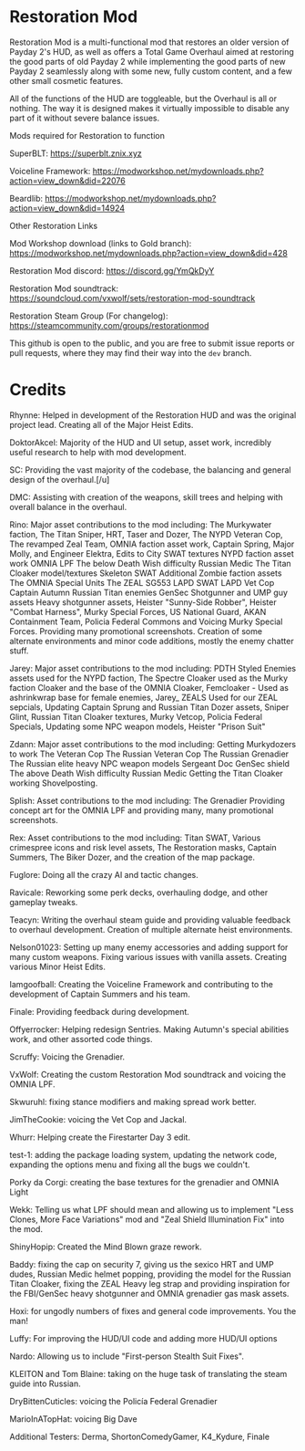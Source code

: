 # Restoration Mod

Restoration Mod is a multi-functional mod that restores an older version of Payday 2's HUD, as well as offers a Total Game Overhaul aimed at restoring the good parts of old Payday 2 
while implementing the good parts of new Payday 2 seamlessly along with some new, fully custom content, and a few other small cosmetic features.

All of the functions of the HUD are toggleable, but the Overhaul is all or nothing. The way it is designed makes it virtually impossible to disable any part of it without severe balance issues.

Mods required for Restoration to function

SuperBLT: https://superblt.znix.xyz

Voiceline Framework: https://modworkshop.net/mydownloads.php?action=view_down&did=22076

Beardlib: https://modworkshop.net/mydownloads.php?action=view_down&did=14924

Other Restoration Links

Mod Workshop download (links to Gold branch): https://modworkshop.net/mydownloads.php?action=view_down&did=428

Restoration Mod discord: https://discord.gg/YmQkDyY

Restoration Mod soundtrack: https://soundcloud.com/vxwolf/sets/restoration-mod-soundtrack

Restoration Steam Group (For changelog): https://steamcommunity.com/groups/restorationmod

This github is open to the public, and you are free to submit issue reports or pull requests, where they may find their way into the `dev` branch.

# Credits

Rhynne: Helped in development of the Restoration HUD and was the original project lead. Creating all of the Major Heist Edits.

DoktorAkcel: Majority of the HUD and UI setup, asset work, incredibly useful research to help with mod development.

SC: Providing the vast majority of the codebase, the balancing and general design of the overhaul.[/u]

DMC: Assisting with creation of the weapons, skill trees and helping with overall balance in the overhaul.

Rino: Major asset contributions to the mod including: The Murkywater faction, The Titan Sniper, HRT, Taser and Dozer, The NYPD Veteran Cop, The revamped Zeal Team, OMNIA faction asset work, Captain Spring, Major Molly, and Engineer Elektra, Edits to City SWAT textures NYPD faction asset work OMNIA LPF The below Death Wish difficulty Russian Medic The Titan Cloaker model/textures Skeleton SWAT Additional Zombie faction assets The OMNIA Special Units The ZEAL SG553 LAPD SWAT LAPD Vet Cop Captain Autumn Russian Titan enemies GenSec Shotgunner and UMP guy assets Heavy shotgunner assets, Heister "Sunny-Side Robber", Heister "Combat Harness", Murky Special Forces, US National Guard, AKAN Containment Team, Policia Federal Commons and Voicing Murky Special Forces. Providing many promotional screenshots. Creation of some alternate environments and minor code additions, mostly the enemy chatter stuff.

Jarey: Major asset contributions to the mod including: PDTH Styled Enemies assets used for the NYPD faction, The Spectre Cloaker used as the Murky faction Cloaker and the base of the OMNIA Cloaker, Femcloaker - Used as ashrinkwrap base for female enemies, Jarey_ ZEALS Used for our ZEAL sepcials, Updating Captain Sprung and Russian Titan Dozer assets, Sniper Glint, Russian Titan Cloaker textures, Murky Vetcop, Policia Federal Specials, Updating some NPC weapon models, Heister "Prison Suit"

Zdann: Major asset contributions to the mod including: Getting Murkydozers to work The Veteran Cop The Russian Veteran Cop The Russian Grenadier The Russian elite heavy NPC weapon models Sergeant Doc GenSec shield The above Death Wish difficulty Russian Medic Getting the Titan Cloaker working Shovelposting.

Splish: Asset contributions to the mod including: The Grenadier Providing concept art for the OMNIA LPF and providing many, many promotional screenshots.

Rex: Asset contributions to the mod including: Titan SWAT, Various crimespree icons and risk level assets, The Restoration masks, Captain Summers, The Biker Dozer, and the creation of the map package.

Fuglore: Doing all the crazy AI and tactic changes.

Ravicale: Reworking some perk decks, overhauling dodge, and other gameplay tweaks.

Teacyn: Writing the overhaul steam guide and providing valuable feedback to overhaul development. Creation of multiple alternate heist environments.

Nelson01023: Setting up many enemy accessories and adding support for many custom weapons. Fixing various issues with vanilla assets. Creating various Minor Heist Edits.

Iamgoofball: Creating the Voiceline Framework and contributing to the development of Captain Summers and his team.

Finale: Providing feedback during development.

Offyerrocker: Helping redesign Sentries. Making Autumn's special abilities work, and other assorted code things.

Scruffy: Voicing the Grenadier.

VxWolf: Creating the custom Restoration Mod soundtrack and voicing the OMNIA LPF.

Skwuruhl: fixing stance modifiers and making spread work better.

JimTheCookie: voicing the Vet Cop and Jackal.

Whurr: Helping create the Firestarter Day 3 edit.

test-1: adding the package loading system, updating the network code, expanding the options menu and fixing all the bugs we couldn't.

Porky da Corgi: creating the base textures for the grenadier and OMNIA Light

Wekk: Telling us what LPF should mean and allowing us to implement "Less Clones, More Face Variations" mod and "Zeal Shield Illumination Fix" into the mod.

ShinyHopip: Created the Mind Blown graze rework.

Baddy: fixing the cap on security 7, giving us the sexico HRT and UMP dudes, Russian Medic helmet popping, providing the model for the Russian Titan Cloaker, fixing the ZEAL Heavy leg strap and providing inspiration for the FBI/GenSec heavy shotgunner and OMNIA grenadier gas mask assets.

Hoxi: for ungodly numbers of fixes and general code improvements. You the man!

Luffy: For improving the HUD/UI code and adding more HUD/UI options

Nardo: Allowing us to include "First-person Stealth Suit Fixes".

KLEITON and Tom Blaine: taking on the huge task of translating the steam guide into Russian.

DryBittenCuticles: voicing the Policía Federal Grenadier

MarioInATopHat: voicing Big Dave

Additional Testers: Derma, ShortonComedyGamer, K4_Kydure, Finale
